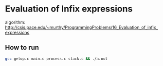 # Evaluation of Infix expressions

algorithm: http://csis.pace.edu/~murthy/ProgrammingProblems/16_Evaluation_of_infix_expressions

## How to run

```sh
gcc getop.c main.c process.c stack.c && ./a.out
```
